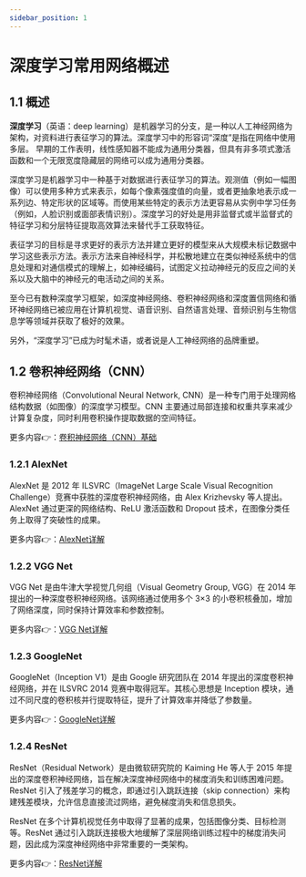 ```yaml
---
sidebar_position: 1
---
```


# 深度学习常用网络概述

## 1.1 概述

**深度学习**（英语：deep learning）是机器学习的分支，是一种以人工神经网络为架构，对资料进行表征学习的算法。深度学习中的形容词“深度”是指在网络中使用多层。 早期的工作表明，线性感知器不能成为通用分类器，但具有非多项式激活函数和一个无限宽度隐藏层的网络可以成为通用分类器。

深度学习是机器学习中一种基于对数据进行表征学习的算法。观测值（例如一幅图像）可以使用多种方式来表示，如每个像素强度值的向量，或者更抽象地表示成一系列边、特定形状的区域等。而使用某些特定的表示方法更容易从实例中学习任务（例如，人脸识别或面部表情识别）。深度学习的好处是用非监督式或半监督式的特征学习和分层特征提取高效算法来替代手工获取特征。

表征学习的目标是寻求更好的表示方法并建立更好的模型来从大规模未标记数据中学习这些表示方法。表示方法来自神经科学，并松散地建立在类似神经系统中的信息处理和对通信模式的理解上，如神经编码，试图定义拉动神经元的反应之间的关系以及大脑中的神经元的电活动之间的关系。

至今已有数种深度学习框架，如深度神经网络、卷积神经网络和深度置信网络和循环神经网络已被应用在计算机视觉、语音识别、自然语言处理、音频识别与生物信息学等领域并获取了极好的效果。

另外，“深度学习”已成为时髦术语，或者说是人工神经网络的品牌重塑。

## 1.2 卷积神经网络（CNN）

卷积神经网络（Convolutional Neural Network, CNN）是一种专门用于处理网格结构数据（如图像）的深度学习模型。CNN 主要通过局部连接和权重共享来减少计算复杂度，同时利用卷积操作提取数据的空间特征。

更多内容👉：[卷积神经网络（CNN）基础](./卷积神经网络/02_卷积神经网络（CNN）基础.md)

### 1.2.1 AlexNet

AlexNet 是 2012 年 ILSVRC（ImageNet Large Scale Visual Recognition Challenge）竞赛中获胜的深度卷积神经网络，由 Alex Krizhevsky 等人提出。AlexNet 通过更深的网络结构、ReLU 激活函数和 Dropout 技术，在图像分类任务上取得了突破性的成果。

更多内容👉：[AlexNet详解](./卷积神经网络/03_AlexNet详解.md)

### 1.2.2 VGG Net

VGG Net 是由牛津大学视觉几何组（Visual Geometry Group, VGG）在 2014 年提出的一种深度卷积神经网络。该网络通过使用多个 3×3 的小卷积核叠加，增加了网络深度，同时保持计算效率和参数控制。

更多内容👉：[VGG Net详解](./卷积神经网络/04_VGG%20Net详解.md)

### 1.2.3 GoogleNet

GoogleNet（Inception V1）是由 Google 研究团队在 2014 年提出的深度卷积神经网络，并在 ILSVRC 2014 竞赛中取得冠军。其核心思想是 Inception 模块，通过不同尺度的卷积核并行提取特征，提升了计算效率并降低了参数量。

更多内容👉：[GoogleNet详解](./卷积神经网络/05_GoogleNet详解.md)

### 1.2.4 ResNet

ResNet（Residual Network）是由微软研究院的 Kaiming He 等人于 2015 年提出的深度卷积神经网络，旨在解决深度神经网络中的梯度消失和训练困难问题。ResNet 引入了残差学习的概念，即通过引入跳跃连接（skip connection）来构建残差模块，允许信息直接流过网络，避免梯度消失和信息损失。

ResNet 在多个计算机视觉任务中取得了显著的成果，包括图像分类、目标检测等。ResNet 通过引入跳跃连接极大地缓解了深层网络训练过程中的梯度消失问题，因此成为深度神经网络中非常重要的一类架构。

更多内容👉：[ResNet详解](./卷积神经网络/06.ResNet详解.md)